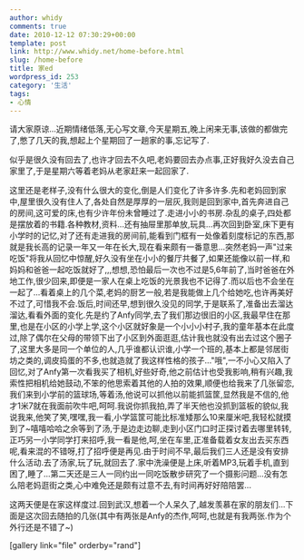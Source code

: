 ```yaml
---
author: whidy
comments: true
date: 2010-12-12 07:30:29+00:00
template: post
link: http://www.whidy.net/home-before.html
slug: /home-before
title: 家ed
wordpress_id: 253
category: '生活'
tags:
- 心情
---
```


请大家原谅...近期情绪低落,无心写文章,今天星期五,晚上闲来无事,该做的都做完了,憋了几天的我,想起上个星期回了一趟家的事,忘记写了.

似乎是很久没有回去了,也许才回去不久吧,老妈要回去办点事,正好我好久没去自己家里了,于是星期六等着老妈从老家赶来一起回家了.

这里还是老样子,没有什么很大的变化,倒是人们变化了许多许多.先和老妈回到家中,屋里很久没有住人了,各处自然是厚厚的一层灰,我则是回到家中,首先奔进自己的房间,这可爱的床,也有少许年份未曾睡过了.走进小小的书房.杂乱的桌子,四处都是摆放着的书籍.各种教材,资料...还有抽屉里那单放,玩具...再次回到卧室,床下更有小学时的记忆,对了还有走进我的房间前,能看到门框有一处像着刻度标记的东西,那就是我长高的记录一年又一年在长大,现在看来颇有一番意思...突然老妈一声"过来吃饭"将我从回忆中惊醒,好久没有坐在小小的餐厅共餐了,如果还能像以前一样,和妈妈和爸爸一起吃饭就好了,,,想想,恐怕最后一次也不过是5,6年前了,当时爸爸在外地工作,很少回来,即便是一家人在桌上吃饭的光景我也不记得了.而以后也不会坐在一起了...看着桌上的几个菜,老妈的厨艺一般,若是我能做上几个给她吃,也许再美好不过了,可惜我不会.饭后,时间还早,想到很久没见的同学,于是联系了,准备出去溜达溜达,看看外面的变化.先是约了Anfy同学,去了我们那边很旧的小区,我最早住在那里,也是在小区的小学上学,这个小区就好象是一个小小小村子,我的童年基本在此度过,除了偶尔在父母的带领下出了小区到外面逛逛,估计我也就没有出去过这个圈子了,这里大多是同一个单位的人,几乎谁都认识谁,小学一个班的,基本上都是邻居街坊之类的,调皮捣蛋的不多,也就造就了我这样性格的孩子..."哦",一不小心又陷入了回忆,对了Anfy第一次看我买了相机,好些好奇,他之前估计也受我影响,稍有兴趣,我索性把相机给她鼓动,不笨的他思索着其他的人拍的效果,顺便也给我来了几张留恋,我们来到小学前的篮球场,等着汤,他说可以抓他以前能抓篮筐,显然我是不信的,他才1米7就在我面前吹牛吧,呵呵.我说你抓我拍,弄了半天他也没抓到篮板的貌似,我说我来,他笑了笑,嘿嘿,我一看,小学篮筐可能比标准矮那么10来厘米吧,我轻松就摸到了~嘻嘻哈哈之余等到了汤,于是边走边聊,走到小区门口时正探讨着去哪里转转,正巧另一小学同学打来招呼,我一看是他,呵,坐在车里,正准备载着女友出去买东西呢,看来混的不错呀,打了招呼便是再见.由于时间不早,最后我们三人还是没有安排什么活动.去了汤家,玩了玩,就回去了.家中洗澡便是上床,听着MP3,玩着手机,直到困了,睡了...第二天还是三人一同约出一同吃饭散步研究了一个摄影问题...没有怎么陪老妈逛街之类,心中难免还是颇有过意不去,有时间再好好陪陪罢...

这两天便是在家这样度过.回到武汉,想着一个人呆久了,越发羡慕在家的朋友们...下面是这次回去随拍的几张(其中有两张是Anfy的杰作,呵呵,也就是有我两张.作为个外行还是不错了~)

[gallery link="file" orderby="rand"]
